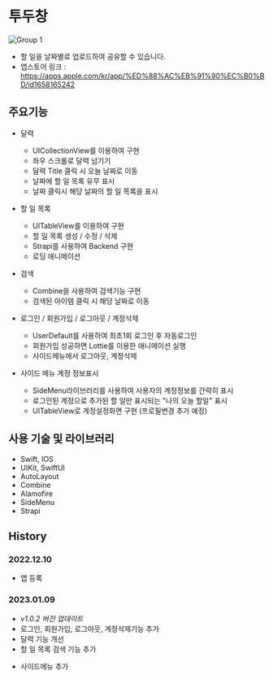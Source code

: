 # 투두창
![Group 1](https://user-images.githubusercontent.com/54075367/211333924-4eb16d8f-5a6e-4037-ab7f-1de03ac4a626.png)
* 할 일을 날짜별로 업로드하여 공유할 수 있습니다.
* 앱스토어 링크 : https://apps.apple.com/kr/app/%ED%88%AC%EB%91%90%EC%B0%BD/id1658165242
## 주요기능
* 달력
  * UICollectionView를 이용하여 구현
  * 좌우 스크롤로 달력 넘기기
  * 달력 Title 클릭 시 오늘 날짜로 이동
  * 날짜에 할 일 목록 유무 표시
  * 날짜 클릭시 해당 날짜의 할 일 목록을 표시
  
* 할 일 목록
  * UITableView를 이용하여 구현
  * 할 일 목록 생성 / 수정 / 삭제
  * Strapi를 사용하여 Backend 구현
  * 로딩 애니메이션
  
* 검색
  * Combine을 사용하여 검색기능 구현
  * 검색된 아이템 클릭 시 해당 날짜로 이동
  
* 로그인 / 회원가입 / 로그아웃 / 계정삭제
  * UserDefault를 사용하여 최초1회 로그인 후 자동로그인
  * 회원가입 성공하면 Lottie를 이용한 애니메이션 실행
  * 사이드메뉴에서 로그아웃, 계정삭제 
  
* 사이드 메뉴 계정 정보표시
  * SideMenu라이브러리를 사용하여 사용자의 계정정보를 간략히 표시
  * 로그인된 계정으로 추가된 할 일만 표시되는 "나의 오늘 할일" 표시
  * UITableView로 계정설정화면 구현 (프로필변경 추가 예정)
  
## 사용 기술 및 라이브러리
* Swift, IOS
* UIKit, SwiftUI
* AutoLayout
* Combine
* Alamofire
* SideMenu
* Strapi

## History
### 2022.12.10
  * 앱 등록
### 2023.01.09 
  * _v1.0.2 버전 업데이트_
  * 로그인, 회원가입, 로그아웃, 계정삭제기능 추가
  * 달력 기능 개선
  * 할 일 목록 검색 기능 추가
  - 사이드메뉴 추가
